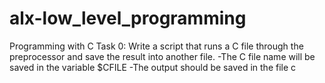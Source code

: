 # alx-low_level_programming
Programming with C
Task 0: Write a script that runs a C file through the preprocessor and save the result into another file.
-The C file name will be saved in the variable $CFILE
-The output should be saved in the file c 
